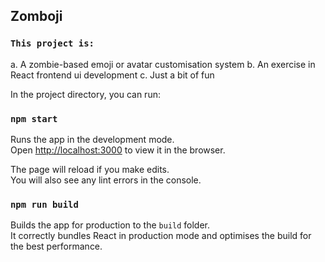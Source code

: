 ## Zomboji

### `This project is:`

a.  A zombie-based emoji or avatar customisation system
b.  An exercise in React frontend ui development
c.  Just a bit of fun

In the project directory, you can run:

### `npm start`

Runs the app in the development mode.<br />
Open [http://localhost:3000](http://localhost:3000) to view it in the browser.

The page will reload if you make edits.<br />
You will also see any lint errors in the console.

### `npm run build`

Builds the app for production to the `build` folder.<br />
It correctly bundles React in production mode and optimises the build for the best performance.
